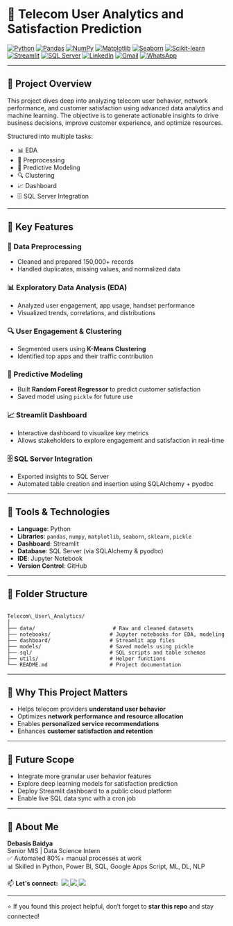 # 📡 Telecom User Analytics and Satisfaction Prediction

[![Python](https://img.shields.io/badge/Python-Used-blue?logo=python&logoColor=white)](https://www.python.org/)
[![Pandas](https://img.shields.io/badge/Pandas-Used-lightgrey?logo=pandas&logoColor=black)](https://pandas.pydata.org/)
[![NumPy](https://img.shields.io/badge/NumPy-Used-purple?logo=numpy&logoColor=white)](https://numpy.org/)
[![Matplotlib](https://img.shields.io/badge/Matplotlib-Used-orange?logo=matplotlib&logoColor=white)](https://matplotlib.org/)
[![Seaborn](https://img.shields.io/badge/Seaborn-Used-blue?logo=python&logoColor=white)](https://seaborn.pydata.org/)
[![Scikit-learn](https://img.shields.io/badge/Scikit--learn-Used-yellow?logo=scikit-learn&logoColor=black)](https://scikit-learn.org/)
[![Streamlit](https://img.shields.io/badge/Streamlit-Dashboard-red?logo=streamlit&logoColor=white)](https://streamlit.io/)
[![SQL Server](https://img.shields.io/badge/SQL_Server-Connected-blue?logo=microsoftsqlserver&logoColor=white)](https://www.microsoft.com/en-us/sql-server/)
[![LinkedIn](https://img.shields.io/badge/LinkedIn-Connect-blue?logo=linkedin&logoColor=white)](https://www.linkedin.com/in/debasisbaidya)
[![Gmail](https://img.shields.io/badge/Gmail-Mail_Me-red?logo=gmail&logoColor=white)](mailto:speak2debasis@gmail.com)
[![WhatsApp](https://img.shields.io/badge/WhatsApp-Chat-green?logo=whatsapp&logoColor=white)](https://api.whatsapp.com/send?phone=918013316086&text=Hi%20Debasis!)

---

## 🧠 Project Overview

This project dives deep into analyzing telecom user behavior, network performance, and customer satisfaction using advanced data analytics and machine learning. The objective is to generate actionable insights to drive business decisions, improve customer experience, and optimize resources.

Structured into multiple tasks:  
- 📊 EDA  
- 🧼 Preprocessing  
- 🤖 Predictive Modeling  
- 🔍 Clustering  
- 📈 Dashboard  
- 🗄️ SQL Server Integration

---

## 🔧 Key Features

### 🧼 Data Preprocessing
- Cleaned and prepared 150,000+ records  
- Handled duplicates, missing values, and normalized data  

### 📊 Exploratory Data Analysis (EDA)
- Analyzed user engagement, app usage, handset performance  
- Visualized trends, correlations, and distributions  

### 🔍 User Engagement & Clustering
- Segmented users using **K-Means Clustering**  
- Identified top apps and their traffic contribution  

### 🤖 Predictive Modeling
- Built **Random Forest Regressor** to predict customer satisfaction  
- Saved model using `pickle` for future use  

### 📈 Streamlit Dashboard
- Interactive dashboard to visualize key metrics  
- Allows stakeholders to explore engagement and satisfaction in real-time  

### 🗄️ SQL Server Integration
- Exported insights to SQL Server  
- Automated table creation and insertion using SQLAlchemy + pyodbc  

---

## 🧰 Tools & Technologies

- **Language**: Python  
- **Libraries**: `pandas`, `numpy`, `matplotlib`, `seaborn`, `sklearn`, `pickle`  
- **Dashboard**: Streamlit  
- **Database**: SQL Server (via SQLAlchemy & pyodbc)  
- **IDE**: Jupyter Notebook  
- **Version Control**: GitHub  

---

## 📁 Folder Structure

```

Telecom\_User\_Analytics/
│
├── data/                         # Raw and cleaned datasets
├── notebooks/                   # Jupyter notebooks for EDA, modeling
├── dashboard/                   # Streamlit app files
├── models/                      # Saved models using pickle
├── sql/                         # SQL scripts and table schemas
├── utils/                       # Helper functions
└── README.md                    # Project documentation

```

---

## 📌 Why This Project Matters

- Helps telecom providers **understand user behavior**  
- Optimizes **network performance and resource allocation**  
- Enables **personalized service recommendations**  
- Enhances **customer satisfaction and retention**

---

## 🧭 Future Scope

- Integrate more granular user behavior features  
- Explore deep learning models for satisfaction prediction  
- Deploy Streamlit dashboard to a public cloud platform  
- Enable live SQL data sync with a cron job  

---

## 👤 About Me

**Debasis Baidya**  
Senior MIS | Data Science Intern  
✅ Automated 80%+ manual processes at work  
📊 Skilled in Python, Power BI, SQL, Google Apps Script, ML, DL, NLP  

<p align="left">
  📫 <strong>Let's connect:</strong>&nbsp;

  <a href="https://www.linkedin.com/in/debasisbaidya">
    <img src="https://img.shields.io/badge/LinkedIn-View_Profile-blue?logo=linkedin&logoColor=white" />
  </a>

  <a href="mailto:speak2debasis@gmail.com">
    <img src="https://img.shields.io/badge/Gmail-Mail_Me-red?logo=gmail&logoColor=white" />
  </a>

  <a href="https://api.whatsapp.com/send?phone=918013316086&text=Hi%20Debasis!">
    <img src="https://img.shields.io/badge/WhatsApp-Message-green?logo=whatsapp&logoColor=white" />
  </a>
</p>

---

⭐ If you found this project helpful, don’t forget to **star this repo** and stay connected!
